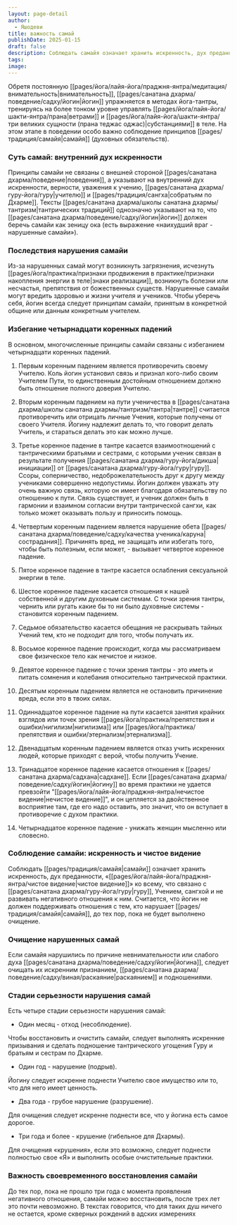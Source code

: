 ```yaml
---
layout: page-detail
author:
  - Яшодеви
title: важность самай
publishDate: 2025-01-15
draft: false
description: Соблюдать самайя означает хранить искренность, дух преданности, «чистое видение» ко всему, что связано с Учителем, Учением, сангхой и не развивать негативного отношения к ним.
tags: 
image:
---
```

Обретя постоянную [[pages/йога/лайя-йога/праджня-янтра/медитация/внимательность|внимательность]], [[pages/санатана дхарма/поведение/садху/йогин|йогин]] упражняется в методах йога-тантры, тренируясь на более тонком уровне управлять [[pages/йога/лайя-йога/шакти-янтра/прана|ветрами]] и [[pages/йога/лайя-йога/шакти-янтра/три великих сущности (прана теджас оджас)|субстанциями]] в теле. На этом этапе в поведении особо важно соблюдение принципов [[pages/традиция/самайя|самайя]] (духовных обязательств).

### Суть самай: внутренний дух искренности

Принципы самайи не связаны с внешней стороной [[pages/санатана дхарма/поведение|поведения]], а указывают на внутренний дух искренности, верности, уважения к учению, [[pages/санатана дхарма/гуру-йога/гуру|учителю]] и [[pages/традиция/сангха|собратьям по Дхарме]]. Тексты [[pages/санатана дхарма/школы санатана дхармы/тантризм|тантрических традиций]] однозначно указывают на то, что [[pages/санатана дхарма/поведение/садху/йогин|йогин]] должен беречь самайи как зеницу ока (есть выражение «наихудший враг - нарушенные самайи»).

### Последствия нарушения самайи

Из-за нарушенных самай могут возникнуть загрязнения, исчезнуть [[pages/йога/практика/признаки продвижения в практике/признаки накопления энергии в теле|знаки реализации]], возникнуть болезни или несчастья, препятствия от божественных существ. Нарушенные самайи могут вредить здоровью и жизни учителя и учеников. Чтобы уберечь себя, йогин всегда следует принципам самайи, принятым в конкретной общине или данным конкретным учителем.

### Избегание четырнадцати коренных падений

В основном, многочисленные принципы самайи связаны с избеганием четырнадцати коренных падений.

1. Первым коренным падением является противоречить своему Учителю. Коль йогин установил связь и признал кого-либо своим Учителем Пути, то единственным достойным отношением должно быть отношение полного доверия Учителю.

2. Вторым коренным падением на пути ученичества в [[pages/санатана дхарма/школы санатана дхармы/тантризм/тантра|тантре]] считается противоречить или отрицать личные Учения, которые получены от своего Учителя. Йогину надлежит делать то, что говорит делать Учитель, и стараться делать это как можно лучше.

3. Третье коренное падение в тантре касается взаимоотношений с тантрическими братьями и сестрами, с которыми ученик связан в результате получения [[pages/санатана дхарма/гуру-йога/дикша|инициации]] от [[pages/санатана дхарма/гуру-йога/гуру|гуру]]. Ссоры, соперничество, недоброжелательность друг к другу между учениками совершенно недопустимы. Йогин должен уважать эту очень важную связь, которую он имеет благодаря обязательству по отношению к пути. Связь существует, и ученик должен быть в гармонии и взаимном согласии внутри тантрической сангхи, как только может оказывать пользу и приносить помощь.

4. Четвертым коренным падением является нарушение обета [[pages/санатана дхарма/поведение/садху/качества ученика/каруна|сострадания]]. Причинять вред, не защищать или избегать того, чтобы быть полезным, если может, - вызывает четвертое коренное падение.

5. Пятое коренное падение в тантре касается ослабления сексуальной энергии в теле.

6. Шестое коренное падение касается отношения к нашей собственной и другим духовным системам. С точки зрения тантры, чернить или ругать какие бы то ни было духовные системы - становится коренным падением.

7. Седьмое обязательство касается обещания не раскрывать тайных Учений тем, кто не подходит для того, чтобы получать их.

8. Восьмое коренное падение происходит, когда мы рассматриваем свое физическое тело как нечистое и низкое.

9. Девятое коренное падение с точки зрения тантры - это иметь и питать сомнения и колебания относительно тантрической практики.

10. Десятым коренным падением является не остановить причинение вреда, если это в твоих силах.

11. Одиннадцатое коренное падение на пути касается занятия крайних взглядов или точек зрения [[pages/йога/практика/препятствия и ошибки/нигилизм|нигилизма]] или [[pages/йога/практика/препятствия и ошибки/этернализм|этернализма]].

12. Двенадцатым коренным падением является отказ учить искренних людей, которые приходят с верой, чтобы получить Учение.

13. Тринадцатое коренное падение касается отношения к [[pages/санатана дхарма/садхана|садхане]]. Если [[pages/санатана дхарма/поведение/садху/йогин|йогину]] во время практики не удается превзойти "[[pages/йога/лайя-йога/праджня-янтра/нечистое видение|нечистое видение]]", и он цепляется за двойственное восприятие там, где его надо оставить, это значит, что он вступает в противоречие с духом практики.

14. Четырнадцатое коренное падение - унижать женщин мысленно или словесно.

### Соблюдение самайи: искренность и чистое видение

Соблюдать [[pages/традиция/самайя|самайи]] означает хранить искренность, дух преданности, «[[pages/йога/лайя-йога/праджня-янтра/чистое видение|чистое видение]]» ко всему, что связано с [[pages/санатана дхарма/гуру-йога/гуру|гуру]], Учением, сангхой и не развивать негативного отношения к ним. Считается, что йогин не должен поддерживать отношения с тем, кто нарушает [[pages/традиция/самайя|самайя]], до тех пор, пока не будет выполнено очищение.

### Очищение нарушенных самай

Если самайя нарушились по причине невнимательности или слабого духа [[pages/санатана дхарма/поведение/садху/йогин|йогина]], следует очищать их искренним признанием, [[pages/санатана дхарма/поведение/садху/виная/раскаяние|раскаянием]] и подношениями.

### Стадии серьезности нарушения самай

Есть четыре стадии серьезности нарушения самай:

-  Один месяц - отход (несоблюдение).

Чтобы восстановить и очистить самайи, следует выполнять искренние призывания и сделать подношение тантрического угощения Гуру и братьям и сестрам по Дхарме.

-  Один год - нарушение (подрыв).

Йогину следует искренне поднести Учителю свое имущество или то, что для него имеет ценность.

-  Два года - грубое нарушение (разрушение).

Для очищения следует искренне поднести все, что у йогина есть самое дорогое.

-  Три года и более - крушение (гибельное для Дхармы).

Для очищения «крушения», если это возможно, следует поднести полностью свое «Я» и выполнить особые очистительные практики.

### Важность своевременного восстановления самайи

До тех пор, пока не прошло три года с момента проявления негативного отношения, самайи можно восстановить, после трех лет это почти невозможно. В текстах говорится, что для таких душ ничего не остается, кроме скверных рождений в адских измерениях